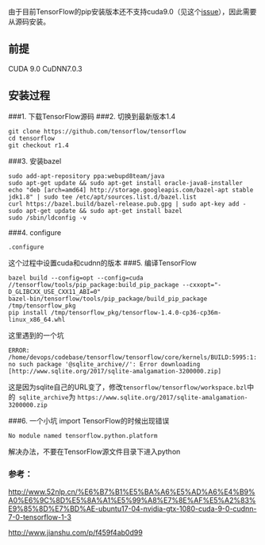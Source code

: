 

由于目前TensorFlow的pip安装版本还不支持cuda9.0（见这个[issue](https://github.com/tensorflow/tensorflow/issues/12052)），因此需要从源码安装。

## 前提
CUDA 9.0
CuDNN7.0.3

## 安装过程
###1. 下载TensorFlow源码
###2. 切换到最新版本1.4
```
git clone https://github.com/tensorflow/tensorflow
cd tensorflow
git checkout r1.4
```
###3. 安装bazel
```
sudo add-apt-repository ppa:webupd8team/java
sudo apt-get update && sudo apt-get install oracle-java8-installer
echo "deb [arch=amd64] http://storage.googleapis.com/bazel-apt stable jdk1.8" | sudo tee /etc/apt/sources.list.d/bazel.list
curl https://bazel.build/bazel-release.pub.gpg | sudo apt-key add -
sudo apt-get update && sudo apt-get install bazel
sudo /sbin/ldconfig -v
```
###4. configure
```
.configure
```
这个过程中设置cuda和cudnn的版本
###5. 编译TensorFlow
```
bazel build --config=opt --config=cuda //tensorflow/tools/pip_package:build_pip_package --cxxopt="-D_GLIBCXX_USE_CXX11_ABI=0"
bazel-bin/tensorflow/tools/pip_package/build_pip_package /tmp/tensorflow_pkg
pip install /tmp/tensorflow_pkg/tensorflow-1.4.0-cp36-cp36m-linux_x86_64.whl
```
这里遇到的一个坑
```
ERROR: /home/devops/codebase/tensorflow/tensorflow/core/kernels/BUILD:5995:1: no such package '@sqlite_archive//': Error downloading [http://www.sqlite.org/2017/sqlite-amalgamation-3200000.zip]
```
这是因为sqlite自己的URL变了，修改```tensorflow/tensorflow/workspace.bzl```中的```
sqlite_archive```为 ```https://www.sqlite.org/2017/sqlite-amalgamation-3200000.zip```

###6. 一个小坑
import TensorFlow的时候出现错误
```
No module named tensorflow.python.platform
```
解决办法，不要在TensorFlow源文件目录下进入python

### 参考：
http://www.52nlp.cn/%E6%B7%B1%E5%BA%A6%E5%AD%A6%E4%B9%A0%E6%9C%8D%E5%8A%A1%E5%99%A8%E7%8E%AF%E5%A2%83%E9%85%8D%E7%BD%AE-ubuntu17-04-nvidia-gtx-1080-cuda-9-0-cudnn-7-0-tensorflow-1-3

http://www.jianshu.com/p/f459f4ab0d99